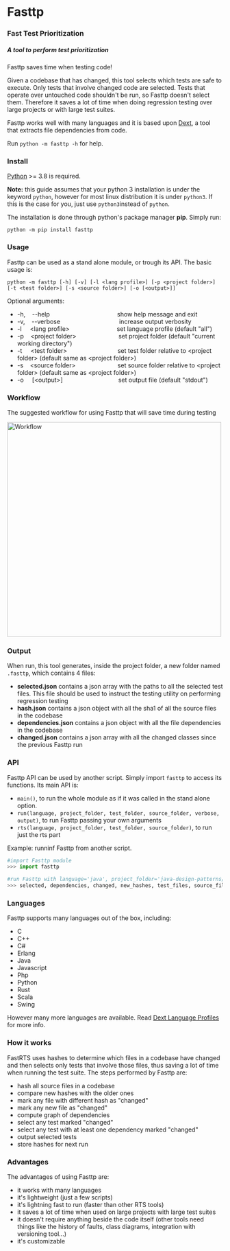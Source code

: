 # Fasttp
### Fast Test Prioritization
##### A tool to perform test prioritization

Fasttp saves time when testing code!

Given a codebase that has changed, this tool selects which tests are safe to execute. Only tests that involve changed code are selected. Tests that operate over untouched code shouldn't be run, so Fasttp doesn't select them. Therefore it saves a lot of time when doing regression testing over large projects or with large test suites.

Fasttp works well with many languages and it is based upon [Dext](https://github.com/GabrieleMaurina/dext "Dext github page"), a tool that extracts file dependencies from code.

Run `python -m fasttp -h` for help.

### Install
[Python](https://www.python.org/ "Python website") >= 3.8 is required.

**Note:** this guide assumes that your python 3 installation is under the keyword `python`, however for most linux distribution it is under `python3`. If this is the case for you, just use `python3`instead of `python`.

The installation is done through python's package manager **pip**. Simply run:

`python -m pip install fasttp`

### Usage

Fasttp can be used as a stand alone module, or trough its API. The basic usage is:

`python -m fasttp [-h] [-v] [-l <lang profile>] [-p <project folder>] [-t <test folder>] [-s <source folder>] [-o [<output>]]`

Optional arguments:
*  -h, &nbsp;&nbsp; --help &nbsp;&nbsp;&nbsp;&nbsp;&nbsp;&nbsp;&nbsp;&nbsp;&nbsp;&nbsp;&nbsp;&nbsp;&nbsp;&nbsp;&nbsp;&nbsp;&nbsp;&nbsp;&nbsp;&nbsp;&nbsp;&nbsp;&nbsp;&nbsp;&nbsp;&nbsp;&nbsp;&nbsp;&nbsp;&nbsp;&nbsp;&nbsp;&nbsp;&nbsp;&nbsp;&nbsp;&nbsp;&nbsp; show help message and exit
*  -v, &nbsp;&nbsp; --verbose &nbsp;&nbsp;&nbsp;&nbsp;&nbsp;&nbsp;&nbsp;&nbsp;&nbsp;&nbsp;&nbsp;&nbsp;&nbsp;&nbsp;&nbsp;&nbsp;&nbsp;&nbsp;&nbsp;&nbsp;&nbsp;&nbsp;&nbsp;&nbsp;&nbsp;&nbsp;&nbsp;&nbsp;&nbsp;&nbsp;&nbsp;&nbsp;&nbsp; increase output verbosity
*  -l &nbsp;&nbsp;&nbsp; \<lang profile\> &nbsp;&nbsp;&nbsp;&nbsp;&nbsp;&nbsp;&nbsp;&nbsp;&nbsp;&nbsp;&nbsp;&nbsp;&nbsp;&nbsp;&nbsp;&nbsp;&nbsp;&nbsp;&nbsp;&nbsp;&nbsp;&nbsp;&nbsp;&nbsp;&nbsp;&nbsp; set language profile (default "all")
*  -p &nbsp;&nbsp; \<project folder\> &nbsp;&nbsp;&nbsp;&nbsp;&nbsp;&nbsp;&nbsp;&nbsp;&nbsp;&nbsp;&nbsp;&nbsp;&nbsp;&nbsp;&nbsp;&nbsp;&nbsp;&nbsp;&nbsp;&nbsp;&nbsp;&nbsp;&nbsp; set project folder (default "current working directory")
*  -t &nbsp;&nbsp;&nbsp; \<test folder\> &nbsp;&nbsp;&nbsp;&nbsp;&nbsp;&nbsp;&nbsp;&nbsp;&nbsp;&nbsp;&nbsp;&nbsp;&nbsp;&nbsp;&nbsp;&nbsp;&nbsp;&nbsp;&nbsp;&nbsp;&nbsp;&nbsp;&nbsp;&nbsp;&nbsp;&nbsp;&nbsp;&nbsp; set test folder relative to \<project folder\> (default same as \<project folder\>)
*  -s &nbsp;&nbsp; \<source folder\> &nbsp;&nbsp;&nbsp;&nbsp;&nbsp;&nbsp;&nbsp;&nbsp;&nbsp;&nbsp;&nbsp;&nbsp;&nbsp;&nbsp;&nbsp;&nbsp;&nbsp;&nbsp;&nbsp;&nbsp;&nbsp;&nbsp;&nbsp; set source folder relative to \<project folder\> (default same as \<project folder\>)
*  -o &nbsp;&nbsp;&nbsp; [\<output\>] &nbsp;&nbsp;&nbsp;&nbsp;&nbsp;&nbsp;&nbsp;&nbsp;&nbsp;&nbsp;&nbsp;&nbsp;&nbsp;&nbsp;&nbsp;&nbsp;&nbsp;&nbsp;&nbsp;&nbsp;&nbsp;&nbsp;&nbsp;&nbsp;&nbsp;&nbsp;&nbsp;&nbsp;&nbsp;&nbsp;&nbsp; set output file (default "stdout")

### Workflow

The suggested workflow for using Fasttp that will save time during testing

<img src="https://raw.githubusercontent.com/GabrieleMaurina/fasttp/master/workflow.png" alt="Workflow" width="500">

### Output

When run, this tool generates, inside the project folder, a new folder named `.fasttp`, which contains 4 files:
* **selected.json** contains a json array with the paths to all the selected test files. This file should be used to instruct the testing utility on performing regression testing
* **hash.json** contains a json object with all the sha1 of all the source files in the codebase
* **dependencies.json** contains a json object with all the file dependencies in the codebase
* **changed.json** contains a json array with all the changed classes since the previous Fasttp run

### API

Fasttp API can be used by another script. Simply import `fasttp` to access its functions. Its main API is:
* `main()`, to run the whole module as if it was called in the stand alone option.
* `run(language, project_folder, test_folder, source_folder, verbose, output)`, to run Fasttp passing your own arguments
* `rts(language, project_folder, test_folder, source_folder)`, to run just the rts part

Example: runninf Fasttp from another script.

```python
#import Fasttp module
>>> import fasttp

#run Fasttp with language='java', project_folder='java-design-patterns/adapter/', test_folder='src/test', source_folder='src/main', verbose=False
>>> selected, dependencies, changed, new_hashes, test_files, source_files = fasttp.rts('java', 'java-design-patterns/adapter/', 'src/test', 'src/main')
```

### Languages

Fasttp supports many languages out of the box, including:
* C
* C++
* C#
* Erlang
* Java
* Javascript
* Php
* Python
* Rust
* Scala
* Swing

However many more languages are available. Read [Dext Language Profiles](https://github.com/GabrieleMaurina/dext/blob/master/README.md#language-profiles "Dext Language Profiles github page") for more info.

### How it works

FastRTS uses hashes to determine which files in a codebase have changed and then selects only tests that involve those files, thus saving a lot of time when running the test suite. The steps performed by Fasttp are:
* hash all source files in a codebase
* compare new hashes with the older ones
* mark any file with different hash as "changed"
* mark any new file as "changed"
* compute graph of dependencies
* select any test marked "changed"
* select any test with at least one dependency marked "changed"
* output selected tests
* store hashes for next run

### Advantages

The advantages of using Fasttp are:
* it works with many languages
* it's lightweight (just a few scripts)
* it's lightning fast to run (faster than other RTS tools)
* it saves a lot of time when used on large projects with large test suites
* it doesn't require anything beside the code itself (other tools need things like the history of faults, class diagrams, integration with versioning tool...)
* it's customizable
